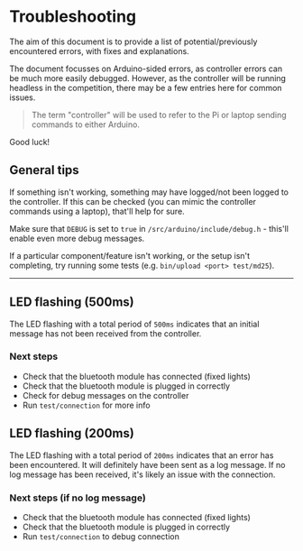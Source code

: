 
# Troubleshooting

The aim of this document is to provide a list of potential/previously encountered errors, with fixes and explanations.

The document focusses on Arduino-sided errors, as controller errors can be much more easily debugged. However, as the controller will be running headless in the competition, there may be a few entries here for common issues.

> The term "controller" will be used to refer to the Pi or laptop sending commands to either Arduino.

Good luck!

## General tips

If something isn't working, something may have logged/not been logged to the controller.
If this can be checked (you can mimic the controller commands using a laptop), that'll help for sure.

Make sure that `DEBUG` is set to `true` in `/src/arduino/include/debug.h` - this'll enable even more debug messages.

If a particular component/feature isn't working, or the setup isn't completing, try running some tests (e.g. `bin/upload <port> test/md25`).

---

## LED flashing (500ms)

The LED flashing with a total period of `500ms` indicates that an initial message has not been received from the controller.

### Next steps

* Check that the bluetooth module has connected (fixed lights)
* Check that the bluetooth module is plugged in correctly
* Check for debug messages on the controller
* Run `test/connection` for more info

## LED flashing (200ms)

The LED flashing with a total period of `200ms` indicates that an error has been encountered. It will definitely have been sent as a log message. If no log message has been received, it's likely an issue with the connection.

### Next steps (if no log message)

* Check that the bluetooth module has connected (fixed lights)
* Check that the bluetooth module is plugged in correctly
* Run `test/connection` to debug connection

